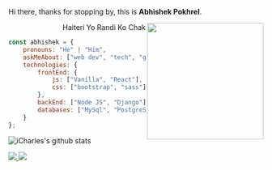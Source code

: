 
Hi there, thanks for stopping by, this is **Abhishek Pokhrel**.

<img align='right' src="https://avatars.githubusercontent.com/u/89846718?v=4" width="230">
<p style="text-align: right;"">Haiteri Yo Randi Ko Chak</p>

```javascript
const abhishek = {
    pronouns: "He" | "Him",
    askMeAbout: ["web dev", "tech", "game"],
    technologies: {
        frontEnd: {
            js: ["Vanilla", "React"],
            css: ["bootstrap", "sass"]
        },
        backEnd: ["Node JS", "Django"],
        databases: ["MySql", "PostgreSQL", "MongoDB"],
    }
};
```

![iCharles's github stats](https://github-readme-stats.vercel.app/api?username=Abhishek-Pokhrel&hide=contribs,prs&count_private=true&show_icons=true)

<a href="https://github.com/Abhishek-Pokhre">
  <img src="https://img.shields.io/github/followers/Abhishek-Pokhrel">
</a>
<a href="https://github.com/Abhishek-PokhreAbhishek-Pokhrel">
   <img src="https://komarev.com/ghpvc/?username=Abhishek-Pokhrel">
</a>

